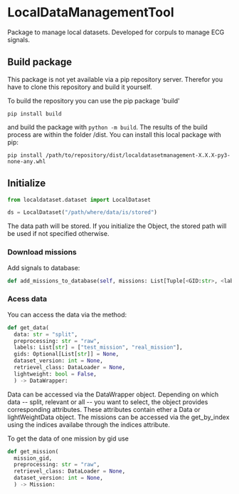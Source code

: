 # LocalDataManagementTool

Package to manage local datasets. Developed for corpuls to manage ECG signals.

## Build package

This package is not yet available via a pip repository server. Therefor you have to clone this repository and build it yourself.

To build the repository you can use the pip package 'build'
```console
pip install build
```
and build the package with `python -m build`. The results of the build process are within the folder /dist. You can install this local package with pip:
```console
pip install /path/to/repository/dist/localdatasetmanagement-X.X.X-py3-none-any.whl
```


## Initialize

```python
from localdataset.dataset import LocalDataset

ds = LocalDataset("/path/where/data/is/stored")
```
The data path will be stored. If you initialize the Object, the stored path will be used if not specified otherwise.

### Download missions

Add signals to database:

```python
def add_missions_to_database(self, missions: List[Tuple[<GID:str>, <label:str>, np.ndarray]])
``` 

### Acess data

You can access the data via the method:

```python
def get_data(
  data: str = "split",
  preprocessing: str = "raw",
  labels: List[str] = ["test_mission", "real_mission"],
  gids: Optional[List[str]] = None,
  dataset_version: int = None,
  retrievel_class: DataLoader = None,
  lightweight: bool = False,
  ) -> DataWrapper:
```

Data can be accessed via the DataWrapper object. Depending on which data -- split, relevant or all -- you want to select, the object provides corresponding attributes. These attributes contain ether a Data or lightWeightData object. The missions can be accessed via the get_by_index using the indices availabe through the indices attribute.

To get the data of one mission by gid use 

```python
def get_mission(
  mission_gid,
  preprocessing: str = "raw",
  retrievel_class: DataLoader = None,
  dataset_version: int = None,
  ) -> Mission:
```
